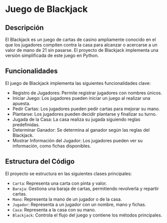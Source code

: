 # Juego de Blackjack

## Descripción
El Blackjack es un juego de cartas de casino ampliamente conocido en el que los jugadores compiten contra la casa para alcanzar o acercarse a un valor de mano de 21 sin pasarse. El proyecto de Blackjack implementa una versión simplificada de este juego en Python.

## Funcionalidades
El juego de Blackjack implementa las siguientes funcionalidades clave:

- Registro de Jugadores: Permite registrar jugadores con nombres únicos.
- Iniciar Juego: Los jugadores pueden iniciar un juego al realizar una apuesta.
- Pedir Cartas: Los jugadores pueden pedir cartas para mejorar su mano.
- Plantarse: Los jugadores pueden decidir plantarse y finalizar su turno.
- Jugada de la Casa: La casa realiza su jugada siguiendo reglas predefinidas.
- Determinar Ganador: Se determina al ganador según las reglas del Blackjack.
- Mostrar Información del Jugador: Los jugadores pueden ver su información, como fichas disponibles.

## Estructura del Código
El proyecto se estructura en las siguientes clases principales:

- `Carta`: Representa una carta con pinta y valor.
- `Baraja`: Gestiona una baraja de cartas, permitiendo revolverla y repartir cartas.
- `Mano`: Representa la mano de un jugador o de la casa.
- `Jugador`: Representa a un jugador con un nombre, mano y fichas.
- `Casa`: Representa a la casa con su mano.
- `Blackjack`: Controla el flujo del juego y contiene los métodos principales.
